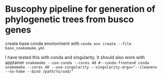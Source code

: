 # Buscophy pipeline for generation of phylogenetic trees from busco genes

create base conda environment with
`conda env create --file base_snakemake.yml`


I have tested this with conda and singularity. It should also work with apptainer
`snakemake --use-conda --cores 40 #--conda-frontend conda`
`snakemake --cores 40 --use-singularity --singularity-args="--cleanenv --no-home --bind /path/to/cwd/"`


